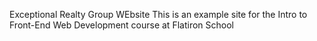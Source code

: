 Exceptional Realty Group WEbsite
This is an example site for the Intro to Front-End Web Development course at Flatiron School